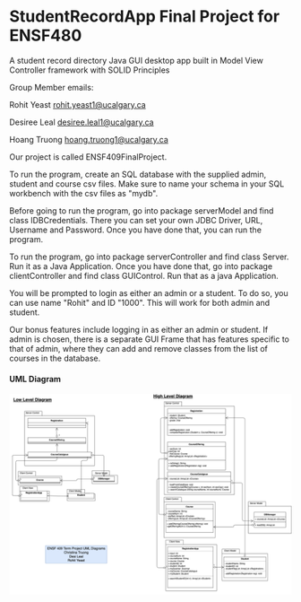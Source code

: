 # StudentRecordApp Final Project for ENSF480
A student record directory Java GUI desktop app built in Model View Controller framework with SOLID Principles

Group Member emails:

Rohit Yeast
rohit.yeast1@ucalgary.ca

Desiree Leal
desiree.leal1@ucalgary.ca

Hoang Truong
hoang.truong1@ucalgary.ca

Our project is called ENSF409FinalProject.

To run the program, create an SQL database with the supplied admin, student and course csv files.  Make sure to name your schema in your SQL workbench with the csv files as "mydb". 

Before going to run the program, go into package serverModel and find class IDBCredentials. There you can set your own JDBC Driver, URL, Username and Password. Once you have done that, you can run the program.

To run the program, go into package serverController and find class Server. Run it as a Java Application. Once you have done that, go into package clientController and find class GUIControl. Run that as a java Application. 

You will be prompted to login as either an admin or a student. To do so, you can use name "Rohit" and ID "1000". This will work for both admin and student.

Our bonus features include logging in as either an admin or student. If admin is chosen, there is a separate GUI Frame that has features specific to that of admin, where they can add and remove classes from the list of courses in the database.

#### UML Diagram
![alt text](https://github.com/xtinatruong/StudentRecordApp/blob/main/FinalProject%20UML.drawio.png)
